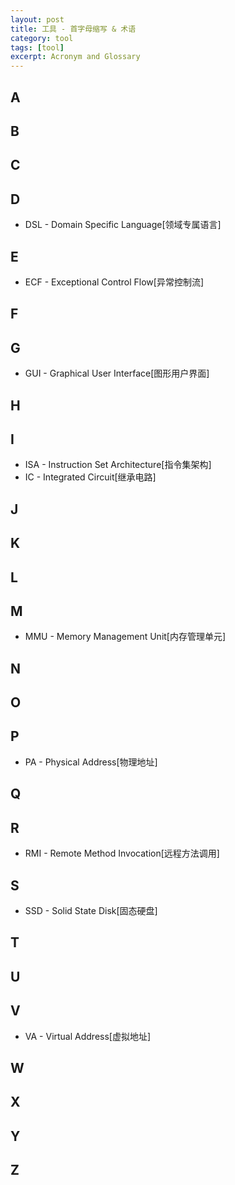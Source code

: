```yaml
---
layout: post
title: 工具 - 首字母缩写 & 术语
category: tool
tags: [tool]
excerpt: Acronym and Glossary
---
```


## A


## B


## C


## D

- DSL - Domain Specific Language[领域专属语言]


## E

- ECF - Exceptional Control Flow[异常控制流]

## F


## G

- GUI - Graphical User Interface[图形用户界面]

## H


## I

- ISA - Instruction Set Architecture[指令集架构]
- IC - Integrated Circuit[继承电路]


## J


## K


## L


## M

- MMU - Memory Management Unit[内存管理单元]

## N


## O


## P

- PA - Physical Address[物理地址]

## Q


## R

- RMI - Remote Method Invocation[远程方法调用]

## S

- SSD - Solid State Disk[固态硬盘]

## T


## U


## V

- VA - Virtual Address[虚拟地址]

## W


## X


## Y


## Z

